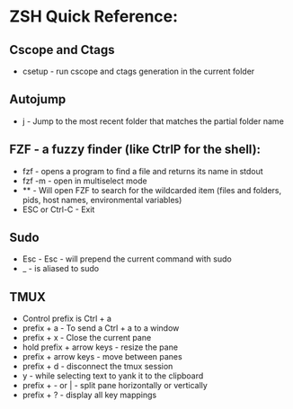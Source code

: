 ZSH Quick Reference:
=======================

## Cscope and Ctags
* csetup - run cscope and ctags generation in the current folder

## Autojump
* j <partialFolderName> - Jump to the most recent folder that matches the partial folder name

## FZF - a fuzzy finder (like CtrlP for the shell):
* fzf - opens a program to find a file and returns its name in stdout
* fzf -m - open in multiselect mode
* ** <TAB> - Will open FZF to search for the wildcarded item (files and folders, pids, host names, environmental variables)
* ESC or Ctrl-C - Exit

## Sudo
* Esc - Esc - will prepend the current command with sudo
* _ - is aliased to sudo

## TMUX
* Control prefix is Ctrl + a
* prefix + a - To send a Ctrl + a to a window
* prefix + x - Close the current pane
* hold prefix + arrow keys - resize the pane
* prefix + arrow keys - move between panes
* prefix + d - disconnect the tmux session
* y - while selecting text to yank it to the clipboard
* prefix + - or | - split pane horizontally or vertically
* prefix + ? - display all key mappings



